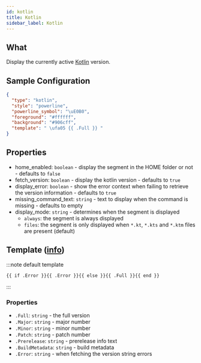 ```yaml
---
id: kotlin
title: Kotlin
sidebar_label: Kotlin
---
```


## What

Display the currently active [Kotlin][kotlin] version.

## Sample Configuration

```json
{
  "type": "kotlin",
  "style": "powerline",
  "powerline_symbol": "\uE0B0",
  "foreground": "#ffffff",
  "background": "#906cff",
  "template": " \ufa05 {{ .Full }} "
}
```

## Properties

- home_enabled: `boolean` - display the segment in the HOME folder or not - defaults to `false`
- fetch_version: `boolean` - display the kotlin version - defaults to `true`
- display_error: `boolean` - show the error context when failing to retrieve the version information - defaults to `true`
- missing_command_text: `string` - text to display when the command is missing - defaults to empty
- display_mode: `string` - determines when the segment is displayed
  - `always`: the segment is always displayed
  - `files`: the segment is only displayed when `*.kt`, `*.kts` and `*.ktm` files are present (default)

## Template ([info][templates])

:::note default template

``` template
{{ if .Error }}{{ .Error }}{{ else }}{{ .Full }}{{ end }}
```

:::

### Properties

- `.Full`: `string` - the full version
- `.Major`: `string` - major number
- `.Minor`: `string` - minor number
- `.Patch`: `string` - patch number
- `.Prerelease`: `string` - prerelease info text
- `.BuildMetadata`: `string` - build metadata
- `.Error`: `string` - when fetching the version string errors

[templates]: /docs/configuration/templates
[kotlin]: https://kotlinlang.org/
